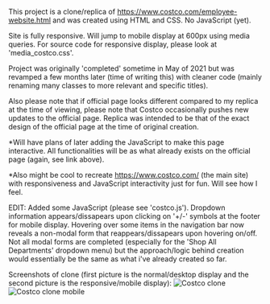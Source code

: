 This project is a clone/replica of https://www.costco.com/employee-website.html and was created using HTML and CSS. No JavaScript (yet).

Site is fully responsive. Will jump to mobile display at 600px using media queries. For source code for responsive display, please look at 'media_costco.css'.

Project was originally 'completed' sometime in May of 2021 but was revamped a few months later (time of writing this) with cleaner code (mainly renaming many classes to more relevant and specific titles). 

Also please note that if official page looks different compared to my replica at the time of viewing, please note that Costco occasionally pushes new updates to the official page. Replica was intended to be that of the exact design of the official page at the time of original creation.

*Will have plans of later adding the JavaScript to make this page interactive. All functionalities will be as what already exists on the official page (again, see link above). 

*Also might be cool to recreate https://www.costco.com/ (the main site) with responsiveness and JavaScript interactivity just for fun. Will see how I feel.

EDIT: Added some JavaScript (please see 'costco.js'). Dropdown information appears/dissapears upon clicking on '+/-' symbols at the footer for mobile display. Hovering over some items in the navigation bar now reveals a non-modal form that reappears/dissapears upon hovering on/off. Not all modal forms are completed (especially for the 'Shop All Departments' dropdown menu) but the approach/logic behind creation would essentially be the same as what i've already created so far.

Screenshots of clone (first picture is the normal/desktop display and the second picture is the responsive/mobile display):
![Costco clone](https://user-images.githubusercontent.com/72681183/130344012-9151615e-51d8-46d8-8d54-da5e691251fc.png)
![Costco clone mobile](https://user-images.githubusercontent.com/72681183/130344013-4c187855-3cd3-4d64-857a-bcbfb0b45d3d.png)
